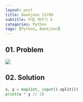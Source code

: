 ```yaml
---
layout: post
title: Baekjoon 15700
subtitle: 타일 채우기 4
categories: Python
tags: [Python, Baekjoon]
---
```


## 01. Problem

<img src="https://github.com/WoojinJeonkr/WoojinJeonkr.github.io/blob/main/assets/images/post_image/baekjoon/baekjoon_15700.png?raw=true">

## 02. Solution

```Python
x, y = map(int, input().split())
print(x * y // 2)
```
